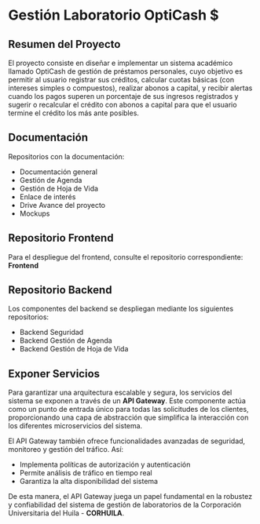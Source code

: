 # Gestión Laboratorio OptiCash $

## Resumen del Proyecto

El proyecto consiste en diseñar e implementar un sistema académico llamado OptiCash de gestión de préstamos personales, cuyo objetivo es permitir al usuario registrar sus créditos, calcular cuotas básicas (con intereses simples o compuestos), realizar abonos a capital, y recibir alertas cuando los pagos superen un porcentaje de sus ingresos registrados y sugerir o recalcular el crédito con abonos a capital para que el usuario termine el crédito los más ante posibles.  

## Documentación

Repositorios con la documentación:
- Documentación general  
- Gestión de Agenda  
- Gestión de Hoja de Vida  
- Enlace de interés  
- Drive Avance del proyecto  
- Mockups  

## Repositorio Frontend

Para el despliegue del frontend, consulte el repositorio correspondiente: **Frontend**

## Repositorio Backend

Los componentes del backend se despliegan mediante los siguientes repositorios:
- Backend Seguridad  
- Backend Gestión de Agenda  
- Backend Gestión de Hoja de Vida  

## Exponer Servicios

Para garantizar una arquitectura escalable y segura, los servicios del sistema se exponen a través de un **API Gateway**. Este componente actúa como un punto de entrada único para todas las solicitudes de los clientes, proporcionando una capa de abstracción que simplifica la interacción con los diferentes microservicios del sistema.

El API Gateway también ofrece funcionalidades avanzadas de seguridad, monitoreo y gestión del tráfico. Así:
- Implementa políticas de autorización y autenticación  
- Permite análisis de tráfico en tiempo real  
- Garantiza la alta disponibilidad del sistema  

De esta manera, el API Gateway juega un papel fundamental en la robustez y confiabilidad del sistema de gestión de laboratorios de la Corporación Universitaria del Huila - **CORHUILA**.

